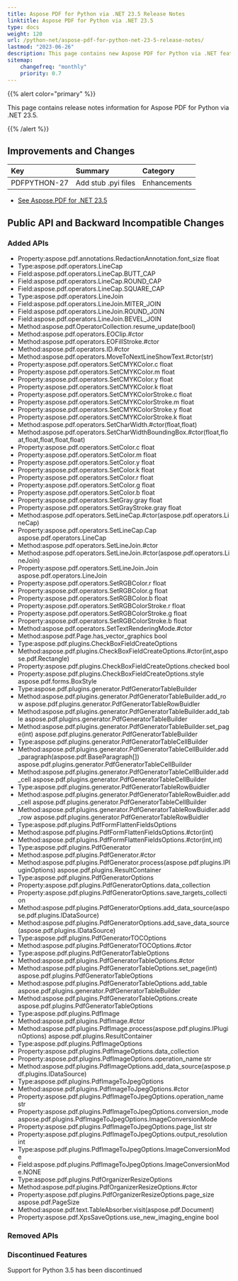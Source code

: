 ```yaml
---
title: Aspose PDF for Python via .NET 23.5 Release Notes
linktitle: Aspose PDF for Python via .NET 23.5
type: docs
weight: 120
url: /python-net/aspose-pdf-for-python-net-23-5-release-notes/
lastmod: "2023-06-26"
description: This page contains new Aspose PDF for Python via .NET features, enhancement, and bug fixes in 2023, version 23.5.
sitemap:
    changefreq: "monthly"
    priority: 0.7
---
```


{{% alert color="primary" %}}

This page contains release notes information for Aspose PDF for Python via .NET 23.5.

{{% /alert %}}

## Improvements and Changes

|**Key**|**Summary**|**Category**|
| :- | :- | :- |
|PDFPYTHON-27|Add stub .pyi files|Enhancements|

- [See Aspose.PDF for .NET 23.5](/pdf/net/aspose-pdf-for-net-23-5-release-notes/)

## Public API and Backward Incompatible Changes

### Added APIs
* Property:aspose.pdf.annotations.RedactionAnnotation.font_size float
* Type:aspose.pdf.operators.LineCap
* Field:aspose.pdf.operators.LineCap.BUTT_CAP
* Field:aspose.pdf.operators.LineCap.ROUND_CAP 
* Field:aspose.pdf.operators.LineCap.SQUARE_CAP
* Type:aspose.pdf.operators.LineJoin
* Field:aspose.pdf.operators.LineJoin.MITER_JOIN
* Field:aspose.pdf.operators.LineJoin.ROUND_JOIN
* Field:aspose.pdf.operators.LineJoin.BEVEL_JOIN
* Method:aspose.pdf.OperatorCollection.resume_update(bool)
* Method:aspose.pdf.operators.EOClip.#ctor 
* Method:aspose.pdf.operators.EOFillStroke.#ctor 
* Method:aspose.pdf.operators.ID.#ctor 
* Method:aspose.pdf.operators.MoveToNextLineShowText.#ctor(str)
* Property:aspose.pdf.operators.SetCMYKColor.c float
* Property:aspose.pdf.operators.SetCMYKColor.m float
* Property:aspose.pdf.operators.SetCMYKColor.y float
* Property:aspose.pdf.operators.SetCMYKColor.k float
* Property:aspose.pdf.operators.SetCMYKColorStroke.c float
* Property:aspose.pdf.operators.SetCMYKColorStroke.m float
* Property:aspose.pdf.operators.SetCMYKColorStroke.y float
* Property:aspose.pdf.operators.SetCMYKColorStroke.k float
* Method:aspose.pdf.operators.SetCharWidth.#ctor(float,float) 
* Method:aspose.pdf.operators.SetCharWidthBoundingBox.#ctor(float,float,float,float,float,float) 
* Property:aspose.pdf.operators.SetColor.c float
* Property:aspose.pdf.operators.SetColor.m float
* Property:aspose.pdf.operators.SetColor.y float
* Property:aspose.pdf.operators.SetColor.k float
* Property:aspose.pdf.operators.SetColor.r float
* Property:aspose.pdf.operators.SetColor.g float
* Property:aspose.pdf.operators.SetColor.b float
* Property:aspose.pdf.operators.SetGray.gray float
* Property:aspose.pdf.operators.SetGrayStroke.gray float
* Method:aspose.pdf.operators.SetLineCap.#ctor(aspose.pdf.operators.LineCap) 
* Property:aspose.pdf.operators.SetLineCap.Cap aspose.pdf.operators.LineCap
* Method:aspose.pdf.operators.SetLineJoin.#ctor 
* Method:aspose.pdf.operators.SetLineJoin.#ctor(aspose.pdf.operators.LineJoin) 
* Property:aspose.pdf.operators.SetLineJoin.Join aspose.pdf.operators.LineJoin
* Property:aspose.pdf.operators.SetRGBColor.r float
* Property:aspose.pdf.operators.SetRGBColor.g float
* Property:aspose.pdf.operators.SetRGBColor.b float
* Property:aspose.pdf.operators.SetRGBColorStroke.r float
* Property:aspose.pdf.operators.SetRGBColorStroke.g float
* Property:aspose.pdf.operators.SetRGBColorStroke.b float
* Method:aspose.pdf.operators.SetTextRenderingMode.#ctor 
* Method:aspose.pdf.Page.has_vector_graphics bool
* Type:aspose.pdf.plugins.CheckBoxFieldCreateOptions
* Method:aspose.pdf.plugins.CheckBoxFieldCreateOptions.#ctor(int,aspose.pdf.Rectangle) 
* Property:aspose.pdf.plugins.CheckBoxFieldCreateOptions.checked bool
* Property:aspose.pdf.plugins.CheckBoxFieldCreateOptions.style aspose.pdf.forms.BoxStyle
* Type:aspose.pdf.plugins.generator.PdfGeneratorTableBuilder
* Method:aspose.pdf.plugins.generator.PdfGeneratorTableBuilder.add_row aspose.pdf.plugins.generator.PdfGeneratorTableRowBuidler
* Method:aspose.pdf.plugins.generator.PdfGeneratorTableBuilder.add_table aspose.pdf.plugins.generator.PdfGeneratorTableBuilder
* Method:aspose.pdf.plugins.generator.PdfGeneratorTableBuilder.set_page(int) aspose.pdf.plugins.generator.PdfGeneratorTableBuilder
* Type:aspose.pdf.plugins.generator.PdfGeneratorTableCellBuilder 
* Method:aspose.pdf.plugins.generator.PdfGeneratorTableCellBuilder.add_paragraph(aspose.pdf.BaseParagraph[]) aspose.pdf.plugins.generator.PdfGeneratorTableCellBuilder
* Method:aspose.pdf.plugins.generator.PdfGeneratorTableCellBuilder.add_cell aspose.pdf.plugins.generator.PdfGeneratorTableCellBuilder
* Type:aspose.pdf.plugins.generator.PdfGeneratorTableRowBuidler 
* Method:aspose.pdf.plugins.generator.PdfGeneratorTableRowBuidler.add_cell aspose.pdf.plugins.generator.PdfGeneratorTableCellBuilder
* Method:aspose.pdf.plugins.generator.PdfGeneratorTableRowBuidler.add_row aspose.pdf.plugins.generator.PdfGeneratorTableRowBuidler
* Type:aspose.pdf.plugins.PdfFormFlattenFieldsOptions 
* Method:aspose.pdf.plugins.PdfFormFlattenFieldsOptions.#ctor(int) 
* Method:aspose.pdf.plugins.PdfFormFlattenFieldsOptions.#ctor(int,int) 
* Type:aspose.pdf.plugins.PdfGenerator 
* Method:aspose.pdf.plugins.PdfGenerator.#ctor 
* Method:aspose.pdf.plugins.PdfGenerator.process(aspose.pdf.plugins.IPluginOptions) aspose.pdf.plugins.ResultContainer
* Type:aspose.pdf.plugins.PdfGeneratorOptions 
* Property:aspose.pdf.plugins.PdfGeneratorOptions.data_collection 
* Property:aspose.pdf.plugins.PdfGeneratorOptions.save_targets_collection 
* Method:aspose.pdf.plugins.PdfGeneratorOptions.add_data_source(aspose.pdf.plugins.IDataSource) 
* Method:aspose.pdf.plugins.PdfGeneratorOptions.add_save_data_source(aspose.pdf.plugins.IDataSource) 
* Type:aspose.pdf.plugins.PdfGeneratorTOCOptions 
* Method:aspose.pdf.plugins.PdfGeneratorTOCOptions.#ctor 
* Type:aspose.pdf.plugins.PdfGeneratorTableOptions 
* Method:aspose.pdf.plugins.PdfGeneratorTableOptions.#ctor 
* Method:aspose.pdf.plugins.PdfGeneratorTableOptions.set_page(int) aspose.pdf.plugins.PdfGeneratorTableOptions
* Method:aspose.pdf.plugins.PdfGeneratorTableOptions.add_table aspose.pdf.plugins.generator.PdfGeneratorTableBuilder
* Method:aspose.pdf.plugins.PdfGeneratorTableOptions.create aspose.pdf.plugins.PdfGeneratorTableOptions
* Type:aspose.pdf.plugins.PdfImage 
* Method:aspose.pdf.plugins.PdfImage.#ctor 
* Method:aspose.pdf.plugins.PdfImage.process(aspose.pdf.plugins.IPluginOptions) aspose.pdf.plugins.ResultContainer
* Type:aspose.pdf.plugins.PdfImageOptions 
* Property:aspose.pdf.plugins.PdfImageOptions.data_collection 
* Property:aspose.pdf.plugins.PdfImageOptions.operation_name str
* Method:aspose.pdf.plugins.PdfImageOptions.add_data_source(aspose.pdf.plugins.IDataSource) 
* Type:aspose.pdf.plugins.PdfImageToJpegOptions 
* Method:aspose.pdf.plugins.PdfImageToJpegOptions.#ctor
* Property:aspose.pdf.plugins.PdfImageToJpegOptions.operation_name str
* Property:aspose.pdf.plugins.PdfImageToJpegOptions.conversion_mode aspose.pdf.plugins.PdfImageToJpegOptions.ImageConversionMode
* Property:aspose.pdf.plugins.PdfImageToJpegOptions.page_list str
* Property:aspose.pdf.plugins.PdfImageToJpegOptions.output_resolution int
* Type:aspose.pdf.plugins.PdfImageToJpegOptions.ImageConversionMode
* Field:aspose.pdf.plugins.PdfImageToJpegOptions.ImageConversionMode.NONE
* Type:aspose.pdf.plugins.PdfOrganizerResizeOptions 
* Method:aspose.pdf.plugins.PdfOrganizerResizeOptions.#ctor 
* Property:aspose.pdf.plugins.PdfOrganizerResizeOptions.page_size aspose.pdf.PageSize
* Method:aspose.pdf.text.TableAbsorber.visit(aspose.pdf.Document)
* Property:aspose.pdf.XpsSaveOptions.use_new_imaging_engine bool

### Removed APIs

### Discontinued Features
Support for Python 3.5 has been discontinued
